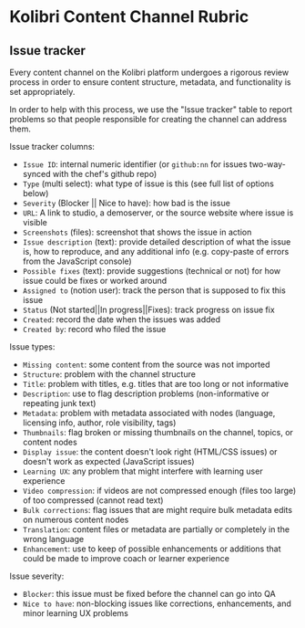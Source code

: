 Kolibri Content Channel Rubric
==============================




Issue tracker
-------------
Every content channel on the Kolibri platform undergoes a rigorous review process
in order to ensure content structure, metadata, and functionality is set appropriately.

In order to help with this process, we use the "Issue tracker" table to report
problems so that people responsible for creating the channel can address them.

Issue tracker columns:
  - `Issue ID`: internal numeric identifier (or `github:nn` for issues two-way-synced with the chef's github repo)
  - `Type` (multi select): what type of issue is this (see full list of options below)
  - `Severity` (Blocker || Nice to have): how bad is the issue
  - `URL`: A link to studio, a demoserver, or the source website where issue is visible
  - `Screenshots` (files): screenshot that shows the issue in action
  - `Issue description` (text): provide detailed description of what the issue is, how to reproduce, and any additional info (e.g. copy-paste of errors from the JavaScript console)
  - `Possible fixes` (text): provide suggestions (technical or not) for how issue could be fixes or worked around
  - `Assigned to` (notion user): track the person that is supposed to fix this issue
  - `Status` (Not started||In progress||Fixes): track progress on issue fix
  - `Created`: record the date when the issues was added
  - `Created by`: record who filed the issue

Issue types:
  - `Missing content`: some content from the source was not imported
  - `Structure`: problem with the channel structure
  - `Title`: problem with titles, e.g. titles that are too long or not informative
  - `Description`: use to flag description problems (non-informative or repeating junk text)
  - `Metadata`: problem with metadata associated with nodes (language, licensing info, author, role visibility, tags)
  - `Thumbnails`: flag broken or missing thumbnails on the channel, topics, or content nodes
  - `Display issue`:  the content doesn't look right (HTML/CSS issues) or doesn't work as expected (JavaScript issues)
  - `Learning UX`: any problem that might interfere with learning user experience
  - `Video compression`: if videos are not compressed enough (files too large) of too compressed (cannot read text)
  - `Bulk corrections`: flag issues that are might require bulk metadata edits on numerous content nodes
  - `Translation`: content files or metadata are partially or completely in the wrong language
  - `Enhancement`: use to keep of possible enhancements or additions that could be made to improve coach or learner experience


Issue severity:
 - `Blocker`: this issue must be fixed before the channel can go into QA
 - `Nice to have`: non-blocking issues like corrections, enhancements, and minor learning UX problems


